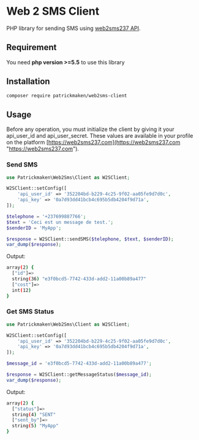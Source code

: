 # Web 2 SMS Client

PHP library for sending SMS using [web2sms237 API](https://web2sms237.com "https://web2sms237.com").

## Requirement

You need **php version >=5.5** to use this library

## Installation

```bash
composer require patrickmaken/web2sms-client
```

## Usage

Before any operation, you must initialize the client by giving it your api_user_id and api_user_secret. These values are available in your profile on the platform [https://web2sms237.com](https://web2sms237.com "https://web2sms237.com").

### Send SMS

```php
use Patrickmaken\Web2Sms\Client as W2SClient;

W2SClient::setConfig([
    'api_user_id' => '352204bd-b229-4c25-9f02-aa05fe9d7d0c',
    'api_key' => '0a7d93dd41bcb4c695b5db4204f9d71a',
]);

$telephone = '+237699887766';
$text = 'Ceci est un message de test.';
$senderID = 'MyApp';

$response = W2SClient::sendSMS($telephone, $text, $senderID);
var_dump($response);
```

Output:
```bash
array(2) {
  ["id"]=>
  string(36) "e3f0bcd5-7742-433d-add2-11a00b89a477"
  ["cost"]=>
  int(12)
}
```

### Get SMS Status

```php
use Patrickmaken\Web2Sms\Client as W2SClient;

W2SClient::setConfig([
    'api_user_id' => '352204bd-b229-4c25-9f02-aa05fe9d7d0c',
    'api_key' => '0a7d93dd41bcb4c695b5db4204f9d71a',
]);

$message_id = 'e3f0bcd5-7742-433d-add2-11a00b89a477';

$response = W2SClient::getMessageStatus($message_id);
var_dump($response);
```

Output:
```bash
array(2) {
  ["status"]=>
  string(4) "SENT"
  ["sent_by"]=>
  string(5) "MyApp"
}
```
